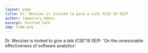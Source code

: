 ```yaml
---
layout: page
title: Dr. Menzies is invited to give a talk ICSE'19 SEIP
author: Temporary Admin
excerpt: Invited Talk
img: timm.png
---
```

Dr. Menzies is invited to give a talk ICSE'19 SEIP: 'On the unresonable effectiveness of software analytics'
